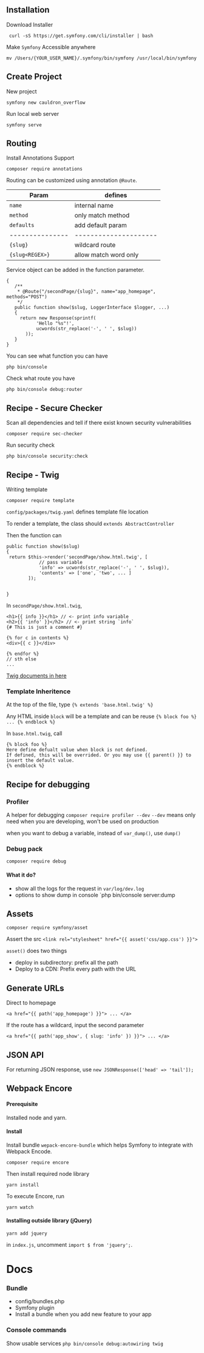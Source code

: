 ## Installation

Download Installer

` curl -sS https://get.symfony.com/cli/installer | bash`
 
 Make `Symfony` Accessible anywhere
 
 `mv /Users/{YOUR_USER_NAME}/.symfony/bin/symfony /usr/local/bin/symfony`
 
 ## Create Project
 
 New project
 
 `symfony new cauldron_overflow`
 
 Run local web server
 
 `symfony serve`
 
 ## Routing
 
 Install Annotations Support
 
 `composer require annotations`
 
 Routing can be customized using annotation `@Route`.
 
 | Param           | defines               |
 | --------------- | --------------------- |
 | `name`          | internal name         |
 | `method`        | only match method     |
 | `defaults`      | add default param     |
 | --------------- | --------------------- |
 | `{slug}`        | wildcard route        |
 | `{slug<REGEX>}` | allow match word only | 
 
 Service object can be added in the function parameter.

 
 ```class MyController
{
    /**
     * @Route("/secondPage/{slug}", name="app_homepage", methods="POST")
     */
    public function show($slug, LoggerInterface $logger, ...)
    {
      return new Response(sprintf(
            'Hello "%s"!',
            ucwords(str_replace('-', ' ', $slug))
        ));
    }
}
```

You can see what function you can have

`php bin/console`

Check what route you have

`php bin/console debug:router`

## Recipe - Secure Checker

Scan all dependencies and tell if there exist known security vulnerabilities

`composer require sec-checker`

Run security check 

`php bin/console security:check`

## Recipe - Twig

Writing template

`composer require template`

`config/packages/twig.yaml` defines template file location

To render a template, the class should `extends AbstractController`

Then the function can 
```
public function show($slug)
{
 return $this->render('secondPage/show.html.twig', [
            // pass variable
            'info' => ucwords(str_replace('-', ' ', $slug)),
            'contents' => ['one', 'two', ... ]
        ]);
        

}
```

In `secondPage/show.html.twig`, 

```
<h1>{{ info }}</h1> // <- print info variable
<h2>{{ 'info' }}</h2> // <- print string `info`
{# This is just a comment #}

{% for c in contents %}
<div>{{ c }}</div>

{% endfor %}
// sth else
...

```

[Twig documents in here](https://twig.symfony.com/doc/)

### Template Inheritence

At the top of the file, type  `{% extends 'base.html.twig' %}`

Any HTML inside `block` will be a template and can be reuse
`{% block foo %} ... {% endblock %}`

In `base.html.twig`, call 
```
{% block foo %}
Here define defualt value when block is not defined.
If defined, this will be overrided. Or you may use {{ parent() }} to insert the default value.
{% endblock %}
```

## Recipe for debugging

### Profiler

A helper for debugging
`composer require profiler --dev`
`--dev` means only need when you are developing, won't be used on production

when you want to debug a variable, instead of `var_dump()`, use `dump()`

### Debug pack

`composer require debug`

#### What it do?
- show all the logs for the request in `var/log/dev.log`
- options to show dump in console `php bin/console server:dump

## Assets

`composer require symfony/asset`

Assert the src
`<link rel="stylesheet" href="{{ asset('css/app.css') }}">`

`asset()` does two things 
- deploy in subdirectory: prefix all the path
- Deploy to a CDN: Prefix every path with the URL


## Generate URLs

Direct to homepage
```
<a href="{{ path('app_homepage') }}"> ... </a>
```

If the route has a wildcard, input the second parameter
```
<a href="{{ path('app_show', { slug: 'info' }) }}"> ... </a>
```

## JSON API

For returning JSON response, use `new JSONResponse(['head' => 'tail']);`

## Webpack Encore

#### Prerequisite
Installed node and yarn.

#### Install

Install bundle `wepack-encore-bundle` which helps Symfony to integrate with Webpack Encode.

`composer require encore`

Then install required node library

`yarn install`

To execute Encore, run

`yarn watch`

#### Installing outside library (jQuery)

`yarn add jquery`

in `index.js`, uncomment `import $ from 'jquery';`.



# Docs

### Bundle

- config/bundles.php
- Symfony plugin
- Install a bundle when you add new feature to your app

### Console commands

Show usable services
`php bin/console debug:autowiring twig`
